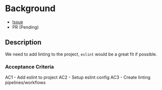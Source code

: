 # Background

- [Issue](https://github.com/Evanlab02/ShoppingListApp-V2/issues/1)
- PR (Pending)

## Description

We need to add linting to the project, `eslint` would be a great fit if possible.

### Acceptance Criteria

AC1 - Add eslint to project
AC2 - Setup eslint config
AC3 - Create linting pipelines/workflows
